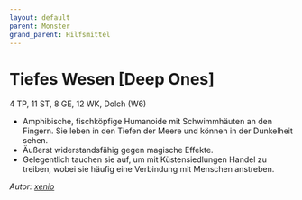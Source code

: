 ```yaml
---
layout: default
parent: Monster
grand_parent: Hilfsmittel
---
```


# Tiefes Wesen [Deep Ones]
4 TP, 11 ST, 8 GE, 12 WK, Dolch (W6)
- Amphibische, fischköpfige Humanoide mit Schwimmhäuten an den Fingern. Sie leben in den Tiefen der Meere und können in der Dunkelheit sehen.
- Äußerst widerstandsfähig gegen magische Effekte.
- Gelegentlich tauchen sie auf, um mit Küstensiedlungen Handel zu treiben, wobei sie häufig eine Verbindung mit Menschen anstreben.

*Autor: [xenio](https://xenioinabottle.blogspot.com)*